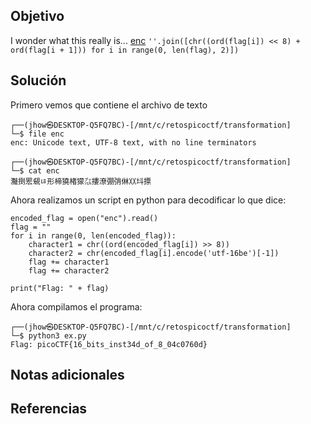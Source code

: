 ## Objetivo
I wonder what this really is... [enc](https://mercury.picoctf.net/static/2b4cea9b07db22bf4f933fddd1b8caa9/enc) `''.join([chr((ord(flag[i]) << 8) + ord(flag[i + 1])) for i in range(0, len(flag), 2)])`
## Solución
Primero vemos que contiene el archivo de texto
```
┌──(jhow㉿DESKTOP-Q5FQ7BC)-[/mnt/c/retospicoctf/transformation]
└─$ file enc
enc: Unicode text, UTF-8 text, with no line terminators

┌──(jhow㉿DESKTOP-Q5FQ7BC)-[/mnt/c/retospicoctf/transformation]
└─$ cat enc
灩捯䍔䙻ㄶ形楴獟楮獴㌴摟潦弸弰㑣〷㘰摽
```
Ahora realizamos un script en python para decodificar lo que dice:
```
encoded_flag = open("enc").read()
flag = ""
for i in range(0, len(encoded_flag)):
    character1 = chr((ord(encoded_flag[i]) >> 8))
    character2 = chr(encoded_flag[i].encode('utf-16be')[-1])
    flag += character1
    flag += character2

print("Flag: " + flag)
```
Ahora compilamos el programa:
```
┌──(jhow㉿DESKTOP-Q5FQ7BC)-[/mnt/c/retospicoctf/transformation]
└─$ python3 ex.py
Flag: picoCTF{16_bits_inst34d_of_8_04c0760d}
```
## Notas adicionales

## Referencias